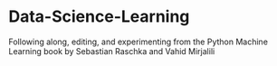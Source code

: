 # Data-Science-Learning
Following along, editing, and experimenting from the Python Machine Learning book by Sebastian Raschka and Vahid Mirjalili
